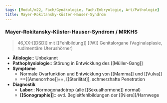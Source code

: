 ```yaml
---
tags: [Modul/m22, Fach/Gynäkologie, Fach/Embryologie, Art/Pathologie]
title: Mayer-Rokitansky-Küster-Hauser-Syndrom
---
```

### Mayer-Rokitansky-Küster-Hauser-Syndrom / MRKHS
> 46,XX-[[DSD]] mit [[Fehlbildung]] [[W]] Genitalorgane (Vaginalaplasie, rudimentäre Uterushörner)
- **Ätiologie**:: Unbekannt
- **Pathophysiologie**:: Störung in Entwicklung des [[Müller-Gang]]
- **Symptome**
	- Normale Ovarfunktion und Entwicklung von [[Mamma]] und [[Vulva]]
	- ==[[Amenorrhoe]]==, [[Sterilität]], schmerzhafte Penetration
- **Diagnostik**
	- **Labor**:: Normogonadotrop (alle [[Sexualhormone]] normal)
	- **[[Sonographie]]**:: evtl. Begleitfehlbildungen der [[Niere]]/Harnwege